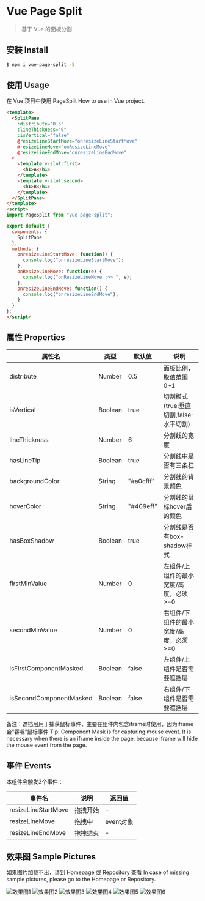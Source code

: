 # Vue Page Split

> 基于 Vue 的面板分割

## 安装 Install

``` bash
$ npm i vue-page-split -S
```
## 使用 Usage

在 Vue 项目中使用 PageSplit
How to use in Vue project.

```html
<template>
  <SplitPane
    :distribute="0.5"
    :lineThickness="6"
    :isVertical="false"
    @resizeLineStartMove="onresizeLineStartMove"
    @resizeLineMove="onResizeLineMove"
    @resizeLineEndMove="onresizeLineEndMove"
  >
    <template v-slot:first>
      <h1>A</h1>
    </template>
    <template v-slot:second>
      <h1>B</h1>
    </template>
  </SplitPane>
</template>
<script>
import PageSplit from "vue-page-split";

export default {
  components: {
    SplitPane
  },
  methods: {
    onresizeLineStartMove: function() {
      console.log("onresizeLineStartMove");
    },
    onResizeLineMove: function(e) {
      console.log("onResizeLineMove :>> ", e);
    },
    onresizeLineEndMove: function() {
      console.log("onresizeLineEndMove");
    }
  }
};
</script>
```

## 属性 Properties

| 属性名                  | 类型    | 默认值    | 说明                                   |
|-------------------------|---------|-----------|----------------------------------------|
| distribute              | Number  | 0.5       | 面板比例，取值范围 0~1                 |
| isVertical              | Boolean | true      | 切割模式(true:垂直切割,false:水平切割) |
| lineThickness           | Number  | 6         | 分割线的宽度                           |
| hasLineTip              | Boolean | true      | 分割线中是否有三条杠                   |
| backgroundColor         | String  | "#a0cfff" | 分割线的背景颜色                       |
| hoverColor              | String  | "#409eff" | 分割线的鼠标hover后的颜色              |
| hasBoxShadow            | Boolean | true      | 分割线是否有box-shadow样式             |
| firstMinValue           | Number  | 0         | 左组件/上组件的最小宽度/高度，必须>=0  |
| secondMinValue          | Number  | 0         | 右组件/下组件的最小宽度/高度，必须>=0  |
| isFirstComponentMasked  | Boolean | false     | 左组件/上组件是否需要遮挡层            |
| isSecondComponentMasked | Boolean | false     | 右组件/下组件是否需要遮挡层            |


备注：遮挡层用于捕获鼠标事件，主要在组件内包含iframe时使用，因为iframe会“吞噬”鼠标事件
Tip: Component Mask is for capturing mouse event. 
It is necessary when there is an iframe inside the page, because iframe will hide the mouse event from the page.


## 事件 Events
本组件会触发3个事件：

| 事件名              | 说明     | 返回值    |
|---------------------|----------|-----------|
| resizeLineStartMove | 拖拽开始 | -         |
| resizeLineMove      | 拖拽中   | event对象 |
| resizeLineEndMove   | 拖拽结束 | -         |


## 效果图 Sample Pictures
如果图片加载不出，请到 Homepage 或 Repository 查看
In case of missing sample pictures, please go to the Homepage or Repository.

![效果图1](https://gitee.com/bi2008/vue-page-split/raw/master/screenshot/1.png)
![效果图2](https://gitee.com/bi2008/vue-page-split/raw/master/screenshot/2.png)
![效果图3](https://gitee.com/bi2008/vue-page-split/raw/master/screenshot/3.png)
![效果图4](https://gitee.com/bi2008/vue-page-split/raw/master/screenshot/4.png)
![效果图5](https://gitee.com/bi2008/vue-page-split/raw/master/screenshot/5.png)
![效果图6](https://gitee.com/bi2008/vue-page-split/raw/master/screenshot/6.png)
